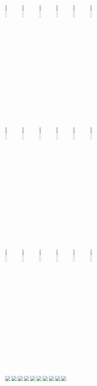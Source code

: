 <p>
  <!-- Your languages and tools. Be careful with the alignment. 
  You can use this sites to get logos: https://www.vectorlogo.zone or https://simpleicons.org/
  -->
  <code><img width="10%" src="https://simpleicons.org/icons/javascript.svg"></code>
  <code><img width="10%" src="https://simpleicons.org/icons/java.svg"></code>
  <code><img width="10%" src="https://simpleicons.org/icons/python.svg"></code>
  <code><img width="10%" src="https://simpleicons.org/icons/amazonaws.svg"></code>
  <code><img width="10%" src="https://simpleicons.org/icons/git.svg"></code>
  <code><img width="10%" src="https://simpleicons.org/icons/react.svg"></code>
  <br />
  <code><img width="10%" src="https://simpleicons.org/icons/sqlite.svg"></code>
  <code><img width="10%" src="https://simpleicons.org/icons/mysql.svg"></code>
  <code><img width="10%" src="https://simpleicons.org/icons/postgresql.svg"></code>
  <code><img width="10%" src="https://simpleicons.org/icons/apache.svg"></code>
  <code><img width="10%" src="https://simpleicons.org/icons/django.svg"></code>
  <code><img width="10%" src="https://simpleicons.org/icons/node-dot-js.svg"></code>
    <br />
  <code><img width="10%" src="https://simpleicons.org/icons/rubyonrails.svg"></code>
  <code><img width="10%" src="https://simpleicons.org/icons/visualstudio.svg"></code>
  <code><img width="10%" src="https://simpleicons.org/icons/eclipseide.svg"></code>
  <code><img width="10%" src="https://simpleicons.org/icons/intellijidea.svg"></code>
  <code><img width="10%" src="https://simpleicons.org/icons/postman.svg"></code>
  <code><img width="10%" src="https://simpleicons.org/icons/jira.svg"></code>
</p>

<p>
  <code><img src="https://www.vectorlogo.zone/logos/java/java-vertical.svg"></code>
  <code><img src="https://www.vectorlogo.zone/logos/javascript/javascript-vertical.svg"></code>
  <code><img src="https://www.vectorlogo.zone/logos/ruby-lang/ruby-lang-vertical.svg"></code>
  <code><img src="https://www.vectorlogo.zone/logos/python/python-vertical.svg"></code>
  <code><img src="https://www.vectorlogo.zone/logos/atlassian_jira/atlassian_jira-icon.svg"></code>
   <code><img src="https://www.vectorlogo.zone/logos/apache/apache-ar21.svg"></code>
  <code><img src="https://www.vectorlogo.zone/logos/javascript/javascript-vertical.svg"></code>
  <code><img src="https://www.vectorlogo.zone/logos/ruby-lang/ruby-lang-vertical.svg"></code>
  <code><img src="https://www.vectorlogo.zone/logos/python/python-vertical.svg"></code>
  <code><img src="https://www.vectorlogo.zone/logos/atlassian_jira/atlassian_jira-icon.svg"></code>
 
</p>
